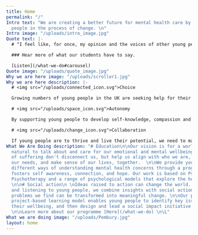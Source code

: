 ```yaml
---
title: Home
permalink: "/"
Intro text: "We are creating a better future for mental health care by involving young
  people in the process of change. \n"
Intro image: "/uploads/intro_image.jpg"
Quote text: |-
  # "I feel like, for once, my opinion and the voices of other young people have been listened to and that they actually matter."

  ### Hear more of what our students have to say.

  [Listen](/what-we-do#carousel)
Quote image: "/uploads/quote_image.jpg"
Why we are here image: "/uploads/scroller1.jpg"
Why we are here description: |-
  # <img src="/uploads/connected_icon.svg">Choice

  Growing numbers of young people in the UK are seeking help for their mental health, but many aren’t getting the support they want or need. With the NHS unable to meet the rising demand, we believe it's time for a new approach, one that is co-created with young people outside of clinical settings.

  # <img src="/uploads/space_icon.svg">Autonomy

  By supporting young people to develop self-knowledge, compassion and curiosity towards their inner life, we can help them find meaning in suffering. We run trauma-informed mental health education programmes in schools, providing young people with an understanding of mental health that functions without the use of diagnostic labels.

  # <img src="/uploads/change_icon.svg">Collaboration

  If young people are to thrive and live their potential, we need to make sure our society's approach to mental health is working. We work alongside young people and psychologists to create social impact and research projects that enable young people's experiences, views and ideas to be a driving force for change.
What We Are Doing description: "# Education\n\nOur vision is for a world where it's
  natural to talk about and care for our emotional and mental wellbeing. Where times
  of suffering don't disconnect us, but help us align with who we are, acknowledge
  our needs, and make sense of our lives, together.  \n\nWe provide young people with
  different ways of understanding mental health concerns through a programme that
  fosters self awareness, connection, and hope. Our work is based on Psychosynthesis
  Psychotherapy and a range of psychological models that explore the human experience.
  \n\n# Social action\n \nIdeas raised to action can change the world. Working with
  and listening to young people, we combine insights with social action so that the
  problems we find can be transformed into meaningful change. \n\nOur programme's
  project-based learning model enables young people to identify key issues affecting
  their wellbeing, and then design and lead a social impact initiative as a solution.
  \n\nLearn more about our programme [Here](/what-we-do) \n\L"
What we are doing image: "/uploads/Pembury.jpg"
layout: home
---
```


## 